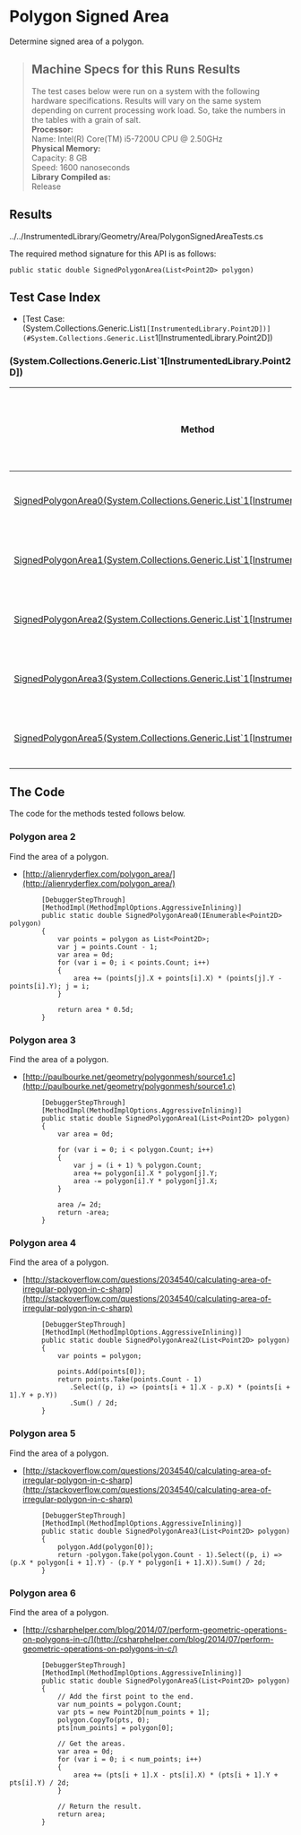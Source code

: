 # Polygon Signed Area

Determine signed area of a polygon.

> ## Machine Specs for this Runs Results
> The test cases below were run on a system with the following hardware specifications. Results will vary on the same system depending on current processing work load. So, take the numbers in the tables with a grain of salt.  
> **Processor:**  
> Name: Intel(R) Core(TM) i5-7200U CPU @ 2.50GHz  
  > **Physical Memory:**  
> Capacity: 8 GB  
> Speed: 1600 nanoseconds  
  > **Library Compiled as:**  
> Release  

## Results

../../InstrumentedLibrary/Geometry/Area/PolygonSignedAreaTests.cs

The required method signature for this API is as follows:

```CSharp
public static double SignedPolygonArea(List<Point2D> polygon)
```

## Test Case Index

- [Test Case: (System.Collections.Generic.List`1[InstrumentedLibrary.Point2D])](#System.Collections.Generic.List`1[InstrumentedLibrary.Point2D])

### (System.Collections.Generic.List`1[InstrumentedLibrary.Point2D])

| Method | Results (Actual, Expected) | Time (Trials, Elapsed time, Average running time) | Notes |
|---|---|---|---|
| [SignedPolygonArea0(System.Collections.Generic.List`1[InstrumentedLibrary.Point2D])](#Polygon-area-2) | -0.5 == -0.5 | 1000 in 3 ms. 0.003 ms. average | polygon. |
| [SignedPolygonArea1(System.Collections.Generic.List`1[InstrumentedLibrary.Point2D])](#Polygon-area-3) | -0.5 == -0.5 | 1000 in 9 ms. 0.009 ms. average | polygon. |
| [SignedPolygonArea2(System.Collections.Generic.List`1[InstrumentedLibrary.Point2D])](#Polygon-area-4) | -0.5 == -0.5 | 1000 in 48 ms. 0.048 ms. average | polygon. |
| [SignedPolygonArea3(System.Collections.Generic.List`1[InstrumentedLibrary.Point2D])](#Polygon-area-5) | -0.5 == -0.5 | 1000 in 151 ms. 0.151 ms. average | polygon. |
| [SignedPolygonArea5(System.Collections.Generic.List`1[InstrumentedLibrary.Point2D])](#Polygon-area-6) | -0.5 == -0.5 | 1000 in 46 ms. 0.046 ms. average | polygon. |

## The Code

The code for the methods tested follows below.

### Polygon area 2

Find the area of a polygon.  
- [http://alienryderflex.com/polygon_area/](http://alienryderflex.com/polygon_area/)

```CSharp
        [DebuggerStepThrough]
        [MethodImpl(MethodImplOptions.AggressiveInlining)]
        public static double SignedPolygonArea0(IEnumerable<Point2D> polygon)
        {
            var points = polygon as List<Point2D>;
            var j = points.Count - 1;
            var area = 0d;
            for (var i = 0; i < points.Count; i++)
            {
                area += (points[j].X + points[i].X) * (points[j].Y - points[i].Y); j = i;
            }

            return area * 0.5d;
        }
```

### Polygon area 3

Find the area of a polygon.  
- [http://paulbourke.net/geometry/polygonmesh/source1.c](http://paulbourke.net/geometry/polygonmesh/source1.c)

```CSharp
        [DebuggerStepThrough]
        [MethodImpl(MethodImplOptions.AggressiveInlining)]
        public static double SignedPolygonArea1(List<Point2D> polygon)
        {
            var area = 0d;

            for (var i = 0; i < polygon.Count; i++)
            {
                var j = (i + 1) % polygon.Count;
                area += polygon[i].X * polygon[j].Y;
                area -= polygon[i].Y * polygon[j].X;
            }

            area /= 2d;
            return -area;
        }
```

### Polygon area 4

Find the area of a polygon.  
- [http://stackoverflow.com/questions/2034540/calculating-area-of-irregular-polygon-in-c-sharp](http://stackoverflow.com/questions/2034540/calculating-area-of-irregular-polygon-in-c-sharp)

```CSharp
        [DebuggerStepThrough]
        [MethodImpl(MethodImplOptions.AggressiveInlining)]
        public static double SignedPolygonArea2(List<Point2D> polygon)
        {
            var points = polygon;

            points.Add(points[0]);
            return points.Take(points.Count - 1)
               .Select((p, i) => (points[i + 1].X - p.X) * (points[i + 1].Y + p.Y))
               .Sum() / 2d;
        }
```

### Polygon area 5

Find the area of a polygon.  
- [http://stackoverflow.com/questions/2034540/calculating-area-of-irregular-polygon-in-c-sharp](http://stackoverflow.com/questions/2034540/calculating-area-of-irregular-polygon-in-c-sharp)

```CSharp
        [DebuggerStepThrough]
        [MethodImpl(MethodImplOptions.AggressiveInlining)]
        public static double SignedPolygonArea3(List<Point2D> polygon)
        {
            polygon.Add(polygon[0]);
            return -polygon.Take(polygon.Count - 1).Select((p, i) => (p.X * polygon[i + 1].Y) - (p.Y * polygon[i + 1].X)).Sum() / 2d;
        }
```

### Polygon area 6

Find the area of a polygon.  
- [http://csharphelper.com/blog/2014/07/perform-geometric-operations-on-polygons-in-c/](http://csharphelper.com/blog/2014/07/perform-geometric-operations-on-polygons-in-c/)

```CSharp
        [DebuggerStepThrough]
        [MethodImpl(MethodImplOptions.AggressiveInlining)]
        public static double SignedPolygonArea5(List<Point2D> polygon)
        {
            // Add the first point to the end.
            var num_points = polygon.Count;
            var pts = new Point2D[num_points + 1];
            polygon.CopyTo(pts, 0);
            pts[num_points] = polygon[0];

            // Get the areas.
            var area = 0d;
            for (var i = 0; i < num_points; i++)
            {
                area += (pts[i + 1].X - pts[i].X) * (pts[i + 1].Y + pts[i].Y) / 2d;
            }

            // Return the result.
            return area;
        }
```

